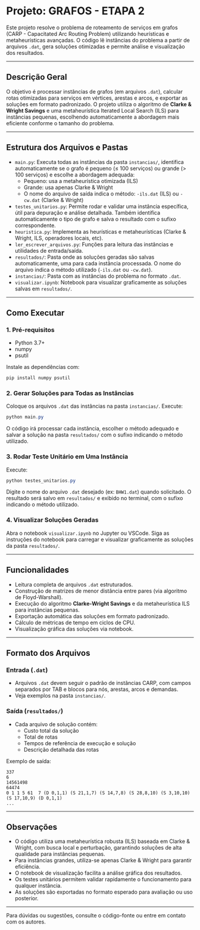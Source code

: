# Projeto: GRAFOS - ETAPA 2

Este projeto resolve o problema de roteamento de serviços em grafos (CARP - Capacitated Arc Routing Problem) utilizando heurísticas e metaheurísticas avançadas. O código lê instâncias do problema a partir de arquivos `.dat`, gera soluções otimizadas e permite análise e visualização dos resultados.

---

## Descrição Geral

O objetivo é processar instâncias de grafos (em arquivos `.dat`), calcular rotas otimizadas para serviços em vértices, arestas e arcos, e exportar as soluções em formato padronizado. O projeto utiliza o algoritmo de **Clarke & Wright Savings** e uma metaheurística Iterated Local Search (ILS) para instâncias pequenas, escolhendo automaticamente a abordagem mais eficiente conforme o tamanho do problema.

---

## Estrutura dos Arquivos e Pastas

- `main.py`: Executa todas as instâncias da pasta `instancias/`, identifica automaticamente se o grafo é pequeno (≤ 100 serviços) ou grande (> 100 serviços) e escolhe a abordagem adequada:
  - Pequeno: usa a metaheurística otimizada (ILS)
  - Grande: usa apenas Clarke & Wright
  - O nome do arquivo de saída indica o método: `-ils.dat` (ILS) ou `-cw.dat` (Clarke & Wright)
- `testes_unitarios.py`: Permite rodar e validar uma instância específica, útil para depuração e análise detalhada. Também identifica automaticamente o tipo de grafo e salva o resultado com o sufixo correspondente.
- `heuristica.py`: Implementa as heurísticas e metaheurísticas (Clarke & Wright, ILS, operadores locais, etc).
- `ler_escrever_arquivos.py`: Funções para leitura das instâncias e utilidades de entrada/saída.
- `resultados/`: Pasta onde as soluções geradas são salvas automaticamente, uma para cada instância processada. O nome do arquivo indica o método utilizado (`-ils.dat` ou `-cw.dat`).
- `instancias/`: Pasta com as instâncias do problema no formato `.dat`.
- `visualizar.ipynb`: Notebook para visualizar graficamente as soluções salvas em `resultados/`.

---

## Como Executar

### 1. Pré-requisitos

- Python 3.7+
- numpy
- psutil

Instale as dependências com:

```powershell
pip install numpy psutil
```

### 2. Gerar Soluções para Todas as Instâncias

Coloque os arquivos `.dat` das instâncias na pasta `instancias/`.
Execute:

```powershell
python main.py
```

O código irá processar cada instância, escolher o método adequado e salvar a solução na pasta `resultados/` com o sufixo indicando o método utilizado.

### 3. Rodar Teste Unitário em Uma Instância

Execute:

```powershell
python testes_unitarios.py
```

Digite o nome do arquivo `.dat` desejado (ex: `BHW1.dat`) quando solicitado. O resultado será salvo em `resultados/` e exibido no terminal, com o sufixo indicando o método utilizado.

### 4. Visualizar Soluções Geradas

Abra o notebook `visualizar.ipynb` no Jupyter ou VSCode. Siga as instruções do notebook para carregar e visualizar graficamente as soluções da pasta `resultados/`.

---

## Funcionalidades

- Leitura completa de arquivos `.dat` estruturados.
- Construção de matrizes de menor distância entre pares (via algoritmo de Floyd-Warshall).
- Execução do algoritmo **Clarke-Wright Savings** e da metaheurística ILS para instâncias pequenas.
- Exportação automática das soluções em formato padronizado.
- Cálculo de métricas de tempo em ciclos de CPU.
- Visualização gráfica das soluções via notebook.

---

## Formato dos Arquivos

### Entrada (`.dat`)

- Arquivos `.dat` devem seguir o padrão de instâncias CARP, com campos separados por TAB e blocos para nós, arestas, arcos e demandas.
- Veja exemplos na pasta `instancias/`.

### Saída (`resultados/`)

- Cada arquivo de solução contém:
  - Custo total da solução
  - Total de rotas
  - Tempos de referência de execução e solução
  - Descrição detalhada das rotas

Exemplo de saída:

```
337
6
14561498
64474
0 1 1 5 61  7 (D 0,1,1) (S 21,1,7) (S 14,7,8) (S 28,8,10) (S 3,10,10) (S 17,10,9) (D 0,1,1)
...
```

---

## Observações

- O código utiliza uma metaheurística robusta (ILS) baseada em Clarke & Wright, com busca local e perturbação, garantindo soluções de alta qualidade para instâncias pequenas.
- Para instâncias grandes, utiliza-se apenas Clarke & Wright para garantir eficiência.
- O notebook de visualização facilita a análise gráfica dos resultados.
- Os testes unitários permitem validar rapidamente o funcionamento para qualquer instância.
- As soluções são exportadas no formato esperado para avaliação ou uso posterior.

---

Para dúvidas ou sugestões, consulte o código-fonte ou entre em contato com os autores.
